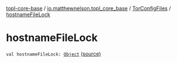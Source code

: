 [topl-core-base](../../index.md) / [io.matthewnelson.topl_core_base](../index.md) / [TorConfigFiles](index.md) / [hostnameFileLock](./hostname-file-lock.md)

# hostnameFileLock

`val hostnameFileLock: `[`Object`](https://docs.oracle.com/javase/6/docs/api/java/lang/Object.html) [(source)](https://github.com/05nelsonm/TorOnionProxyLibrary-Android/blob/master/topl-core-base/src/main/java/io/matthewnelson/topl_core_base/TorConfigFiles.kt#L192)